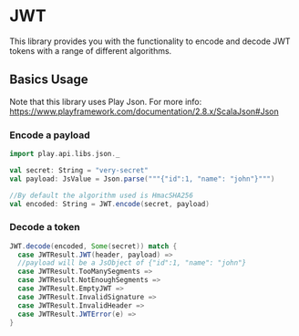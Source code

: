 # JWT

This library provides you with the functionality to encode and decode JWT tokens with a range of different algorithms.

## Basics Usage

Note that this library uses Play Json. For more info: https://www.playframework.com/documentation/2.8.x/ScalaJson#Json

### Encode a payload

```scala
import play.api.libs.json._

val secret: String = "very-secret"
val payload: JsValue = Json.parse("""{"id":1, "name": "john"}""")

//By default the algorithm used is HmacSHA256
val encoded: String = JWT.encode(secret, payload)
```

### Decode a token

```scala
JWT.decode(encoded, Some(secret)) match {
  case JWTResult.JWT(header, payload) =>
  //payload will be a JsObject of {"id":1, "name": "john"}
  case JWTResult.TooManySegments =>
  case JWTResult.NotEnoughSegments =>
  case JWTResult.EmptyJWT =>
  case JWTResult.InvalidSignature =>
  case JWTResult.InvalidHeader =>
  case JWTResult.JWTError(e) =>
}
```
